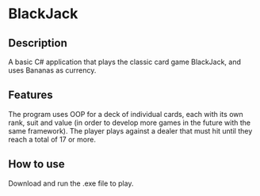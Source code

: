 # BlackJack

## Description
A basic C# application that plays the classic card game BlackJack, and uses Bananas as currency.

## Features
The program uses OOP for a deck of individual cards, each with its own rank, suit and value (in order to develop more games in the future with the same framework). The player plays against a dealer that must hit until they reach a total of 17 or more. 

## How to use
Download and run the .exe file to play.